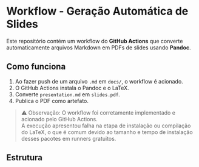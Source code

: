 # Workflow - Geração Automática de Slides

Este repositório contém um workflow do **GitHub Actions** que converte automaticamente arquivos Markdown em PDFs de slides usando **Pandoc**.

## Como funciona
1. Ao fazer push de um arquivo `.md` em `docs/`, o workflow é acionado.
2. O GitHub Actions instala o Pandoc e o LaTeX.
3. Converte `presentation.md` em `slides.pdf`.
4. Publica o PDF como artefato.

> ⚠️ Observação:
> O workflow foi corretamente implementado e acionado pelo GitHub Actions.  
> A execução apresentou falha na etapa de instalação ou compilação do LaTeX, o que é comum devido ao tamanho e tempo de instalação desses pacotes em runners gratuitos.

## Estrutura
